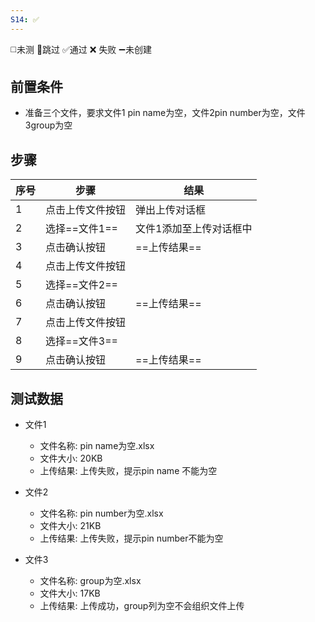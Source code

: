 ```yaml
---
S14: ✅
---
```

◻️未测    🚫跳过     ✅通过    ❌ 失败    ➖未创建

## 前置条件

- 准备三个文件，要求文件1 pin name为空，文件2pin number为空，文件3group为空

## 步骤

| 序号  | 步骤        | 结果           |
| --- | --------- | ------------ |
| 1   | 点击上传文件按钮  | 弹出上传对话框      |
| 2   | 选择==文件1== | 文件1添加至上传对话框中 |
| 3   | 点击确认按钮    | ==上传结果==     |
| 4   | 点击上传文件按钮  |              |
| 5   | 选择==文件2== |              |
| 6   | 点击确认按钮    | ==上传结果==     |
| 7   | 点击上传文件按钮  |              |
| 8   | 选择==文件3== |              |
| 9   | 点击确认按钮    | ==上传结果==     |

## 测试数据

- 文件1
	- 文件名称: pin name为空.xlsx
	- 文件大小: 20KB
	- 上传结果: 上传失败，提示pin name 不能为空

- 文件2
	- 文件名称: pin number为空.xlsx
	- 文件大小: 21KB
	- 上传结果: 上传失败，提示pin number不能为空

- 文件3
	- 文件名称: group为空.xlsx
	- 文件大小: 17KB
	- 上传结果: 上传成功，group列为空不会组织文件上传
